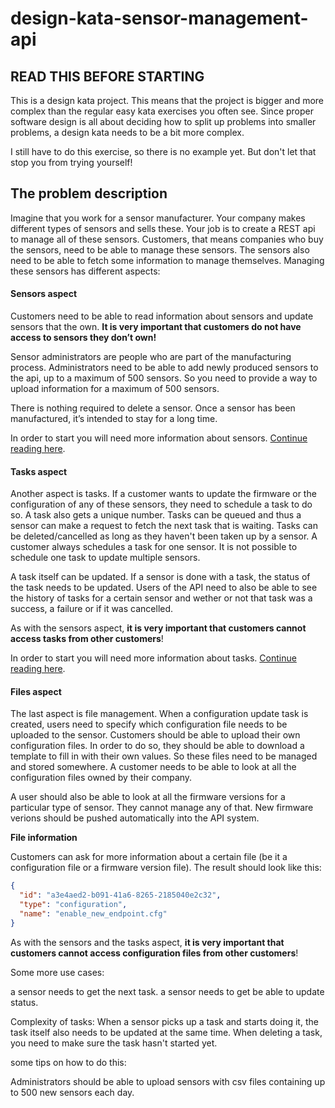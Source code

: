 # design-kata-sensor-management-api

## READ THIS BEFORE STARTING

This is a design kata project. This means that the project is bigger and more complex than the regular easy kata exercises you
often see. Since proper software design is all about deciding how to split up problems into smaller problems, a design kata
needs to be a bit more complex.  

I still have to do this exercise, so there is no example yet. But don't let that stop you from trying yourself!  

## The problem description

Imagine that you work for a sensor manufacturer. Your company makes different types of sensors and sells these. Your job is to create 
a REST api to manage all of these sensors. Customers, that means companies who buy the sensors, need to be able to manage these sensors. 
The sensors also need to be able to fetch some information to manage themselves. Managing these sensors has different aspects:  

#### Sensors aspect

Customers need to be able to read information about sensors and update sensors that the own. **It is very important that customers do not have 
access to sensors they don’t own!**  

Sensor administrators are people who are part of the manufacturing process. Administrators need to be able to add newly produced sensors to the 
api, up to a maximum of 500 sensors. So you need to provide a way to upload information for a maximum of 500 sensors.   

There is nothing required to delete a sensor. Once a sensor has been manufactured, it’s intended to stay for a long time.

In order to start you will need more information about sensors. [Continue reading here](./challenge/sensors.md).  

#### Tasks aspect

Another aspect is tasks. If a customer wants to update the firmware or the configuration of any of these sensors, they need to schedule a task to 
do so. A task also gets a unique number. Tasks can be queued and thus a sensor can make a request to fetch the next task that is waiting. Tasks 
can be deleted/cancelled as long as they haven't been taken up by a sensor. A customer always schedules a task for one sensor. It is not possible
to schedule one task to update multiple sensors.  

A task itself can be updated. If a sensor is done with a task, the status of the task needs to be updated. Users of the API need to also be 
able to see the history of tasks for a certain sensor and wether or not that task was a success, a failure or if it was cancelled.  

As with the sensors aspect, **it is very important that customers cannot access tasks from other customers**!

In order to start you will need more information about tasks. [Continue reading here](./challenge/tasks.md).  

#### Files aspect

The last aspect is file management. When a configuration update task is created, users need to specify which configuration file needs 
to be uploaded to the sensor. Customers should be able to upload their own configuration files. In order to do so, they should be able to 
download a template to fill in with their own values. So these files need to be managed and stored somewhere. A customer needs to be able to 
look at all the configuration files owned by their company.  

A user should also be able to look at all the firmware versions for a particular type of sensor. They cannot manage any of that. New firmware 
verions should be pushed automatically into the API system.  

**File information**

Customers can ask for more information about a certain file (be it a configuration file or a firmware version file). The result
should look like this:  

```json
{
  "id": "a3e4aed2-b091-41a6-8265-2185040e2c32",
  "type": "configuration",
  "name": "enable_new_endpoint.cfg"
}
```

As with the sensors and the tasks aspect, **it is very important that customers cannot access configuration files from other customers**!



Some more use cases: 

a sensor needs to get the next task. 
a sensor needs to get be able to update status. 


Complexity of tasks: When a sensor picks up a task and starts doing it, the task itself also needs to be updated at the same time. 
When deleting a task, you need to make sure the task hasn't started yet. 


some tips on how to do this: 

Administrators should be able to upload sensors with csv files containing up to 500 new sensors each day. 
